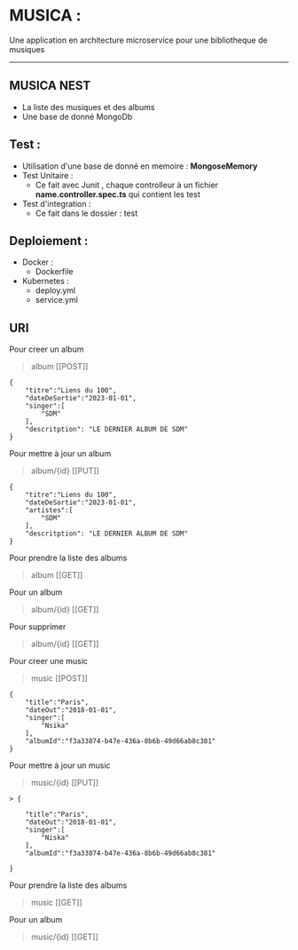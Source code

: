 # MUSICA :

Une application en architecture microservice pour une bibliotheque de musiques

---

## MUSICA NEST

- La liste des musiques et des albums
- Une base de donné MongoDb

## Test :

- Utilisation d'une base de donné en memoire : <b>MongoseMemory</b>
- Test Unitaire :
  - Ce fait avec Junit , chaque controlleur à un fichier <b>name.controller.spec.ts</b> qui contient les test
- Test d'integration :
  - Ce fait dans le dossier : test

## Deploiement :

- Docker :
  - Dockerfile
- Kubernetes :
  - deploy.yml
  - service.yml

## URI

Pour creer un album

> album [[POST]]

```
{
    "titre":"Liens du 100",
    "dateDeSortie":"2023-01-01",
    "singer":[
        "SDM"
    ],
    "descritption": "LE DERNIER ALBUM DE SDM"
}
```

Pour mettre à jour un album

> album/{id} [[PUT]]

```
{
    "titre":"Liens du 100",
    "dateDeSortie":"2023-01-01",
    "artistes":[
        "SDM"
    ],
    "descritption": "LE DERNIER ALBUM DE SDM"
}
```

Pour prendre la liste des albums

> album [[GET]]

Pour un album

> album/{id} [[GET]]

Pour supprimer

> album/{id} [[GET]]

Pour creer une music

> music [[POST]]

```
{
    "title":"Paris",
    "dateOut":"2018-01-01",
    "singer":[
        "Nsika"
    ],
    "albumId":"f3a33874-b47e-436a-8b6b-49d66ab8c381"
}
```

Pour mettre à jour un music

> music/{id} [[PUT]]

```
> {

    "title":"Paris",
    "dateOut":"2018-01-01",
    "singer":[
        "Niska"
    ],
    "albumId":"f3a33874-b47e-436a-8b6b-49d66ab8c381"

}

```

Pour prendre la liste des albums

> music [[GET]]

Pour un album

> music/{id} [[GET]]

